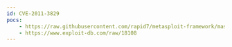 ```yaml
---
id: CVE-2011-3829
pocs:
    - https://raw.githubusercontent.com/rapid7/metasploit-framework/master/modules/exploits/multi/http/sit_file_upload.rb
    - https://www.exploit-db.com/raw/18108
---
```


